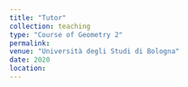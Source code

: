 ```yaml
---
title: "Tutor"
collection: teaching
type: "Course of Geometry 2"
permalink:
venue: "Università degli Studi di Bologna"
date: 2020
location: 
---
```


